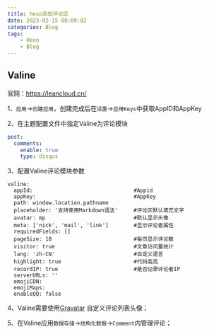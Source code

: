 ```yaml
---
title: hexo添加评论区
date: 2023-02-15 00:09:02
categories: Blog
tags:
    - Hexo
    - Blog
---
```


## Valine

官网：https://leancloud.cn/

1、`应用`→`创建应用`，创建完成后在`设置`→`应用Keys`中获取AppID和AppKey

2、在主题配置文件中指定Valine为评论模块

```yaml
post:
  comments:
    enable: true
    type: disqus
```

3、配置Valine评论模块参数

```
valine:
  appId: 								#Appid
  appKey: 								#AppKey
  path: window.location.pathname
  placeholder: '支持使用Markdown语法'		#评论区默认填充文字
  avatar: mp							#默认显示头像
  meta: ['nick', 'mail', 'link']		#显示评论者属性
  requiredFields: []
  pageSize: 10							#每页显示评论数
  visitor: true							#文章访问量统计
  lang: 'zh-CN'							#自定义语言
  highlight: true						#代码高亮
  recordIP: true						#是否记录评论者IP
  serverURLs: ''
  emojiCDN:
  emojiMaps:
  enableQQ: false
```

4、Valine需要使用[Gravatar](http://cn.gravatar.com/) 自定义评论列表头像；

5、在Valine应用`数据存储`→`结构化数据`→`Comment`内管理评论；
